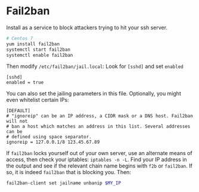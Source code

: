 # Fail2ban

Install as a service to block attackers trying to hit your ssh server.

```bash
# Centos 7
yum install fail2ban
systemctl start fail2ban
systemctl enable fail2ban
```

Then modify `/etc/fail2ban/jail.local`: Look for `[sshd]` and set `enabled`
```
[sshd]
enabled = true
```

You can also set the jailing parameters in this file. Optionally, you might even whitelist certain IPs:

```
[DEFAULT]
# "ignoreip" can be an IP address, a CIDR mask or a DNS host. Fail2ban will not
# ban a host which matches an address in this list. Several addresses can be
# defined using space separator.
ignoreip = 127.0.0.1/8 123.45.67.89
```

If `fail2ban` locks yourself out of your own server, use an alternate means of access, then check your iptables: `iptables -n -L`. Find your IP address in the output and see if the relevant chain name begins with `f2b` or `fail2ban`. If so, it is indeed `fail2ban` that is blocking you. Then:
```bash
fail2ban-client set jailname unbanip $MY_IP
```
